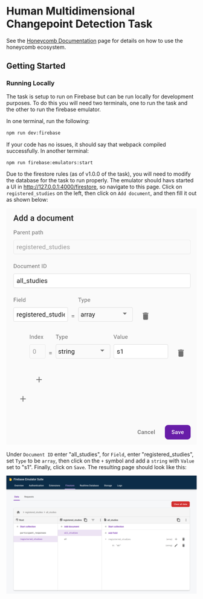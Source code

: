 # Human Multidimensional Changepoint Detection Task

See the [Honeycomb Documentation](https://brown-ccv.github.io/honeycomb-docs/) page 
for details on how to use the honeycomb ecosystem.

## Getting Started

### Running Locally

The task is setup to run on Firebase but can be run locally for development purposes.
To do this you will need two terminals, one to run the task and the other to run 
the firebase emulator.

In one terminal, run the following:
```bash
npm run dev:firebase
```

If your code has no issues, it should say that webpack compiled successfully. In 
another terminal:
```bash
npm run firebase:emulators:start
```

Due to the firestore rules (as of v1.0.0 of the task), you will need to modify
the database for the task to run properly. The emulator should havs started a UI
in http://127.0.0.1:4000/firestore, so navigate to this page. Click on `registered_studies`
on the left, then click on `Add document`, and then fill it out as shown below:

![Add document](assets/images/add_document.png)

Under `Document ID` enter "all_studies", for `Field`, enter "registered_studies", 
set `Type` to be `array`, then click on the `+` symbol and add a `string` with 
`Value` set to "s1". Finally, click on `Save`. The resulting page should look
like this:

![firestore](assets/images/firestore.png)

<!-- ###  -->

<!-- ## Starting a development server -->

<!-- To get started running a local development server, you'll need to run these few commands (**note that you'll need two separate terminal windows open**): -->

<!-- `cd src` + `node server.js` _(assuming you're in the root directory)_ -->

<!-- `npm run dev` _(assuming you're in root directory)_ -->

<!-- This should start a live development server where you can freely make updates/changes which are reflected immediately -->

<!-- To run an alternative version of the experiment that requires you to click the spacebar on color changes, use the following commands: -->

<!-- `cd src` + `node server.js` _(assuming you're in the root directory)_ -->

<!-- `npm run dev:spacebar` _(assuming you're in root directory)_ -->

<!-- To run an alternative version of the experiment with a short **tutorial** at the beginning consisting of 5 videos, use the following commands: -->

<!-- `cd src` + `node server.js` _(assuming you're in the root directory)_ -->

<!-- `npm run dev:tutorial` _(assuming you're in root directory)_ -->

